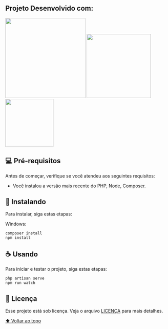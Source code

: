 ## Projeto Desenvolvido com: 
<div style="display:inline">
<a href="https://laravel.com" target="_blank"><img src="https://raw.githubusercontent.com/laravel/art/master/logo-lockup/5%20SVG/2%20CMYK/1%20Full%20Color/laravel-logolockup-cmyk-red.svg" width="250"></a>

<img width="200" src="https://user-images.githubusercontent.com/23483794/130079665-77e2d4b1-4015-4047-9940-2319f9d247ac.png">
<img width="150" src="https://user-images.githubusercontent.com/23483794/130091622-f32418ef-5a5c-4a89-a2c3-5bd66370799b.png">
</div>

## 💻 Pré-requisitos

Antes de começar, verifique se você atendeu aos seguintes requisitos:
<!---Estes são apenas requisitos de exemplo. Adicionar, duplicar ou remover conforme necessário--->
* Você instalou a versão mais recente do PHP, Node, Composer.

## 🚀 Instalando 

Para instalar, siga estas etapas:

Windows:
```
composer install
npm install

```

## ☕ Usando 

Para iniciar e testar o projeto, siga estas etapas:

```
php artisan serve
npm run watch

```


## 📝 Licença

Esse projeto está sob licença. Veja o arquivo [LICENÇA](LICENSE.md) para mais detalhes.

[⬆ Voltar ao topo](#nome-do-projeto)<br>
